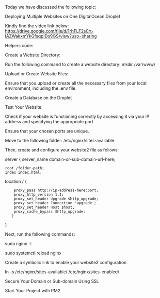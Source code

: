Today we have discussed the following topic:

Deploying Multiple Websites on One DigitalOcean Droplet

Kindly find the video link below:
https://drive.google.com/file/d/1rhFLF2s0rt-lAZWakxmYkGfsqpIDo9GS/view?usp=sharing

Helpers code:

Create a Website Directory:

Run the following command to create a website directory:
mkdir /var/www/<website2>

Upload or Create Website Files:

Ensure that you upload or create all the necessary files from your local environment, including the .env file.

Create a Database on the Droplet

Test Your Website:

Check if your website is functioning correctly by accessing it via your IP address and specifying the appropriate port.

Ensure that your chosen ports are unique.

Move to the following folder: /etc/nginx/sites-available

Then, create and configure your website2 file as follows:

server {
server_name domain-or-sub-domain-url-here;

    root /folder-path;
    index index.html;

location / {

        proxy_pass http://ip-address-here:port;
        proxy_http_version 1.1;
        proxy_set_header Upgrade $http_upgrade;
        proxy_set_header Connection 'upgrade';
        proxy_set_header Host $host;
        proxy_cache_bypass $http_upgrade;
       }

}

Next, run the following commands:

sudo nginx -t

sudo systemctl reload nginx

Create a symbolic link to enable your website2 configuration:

ln -s /etc/nginx/sites-available/<website2> /etc/nginx/sites-enabled/

Secure Your Domain or Sub-domain Using SSL

Start Your Project with PM2
